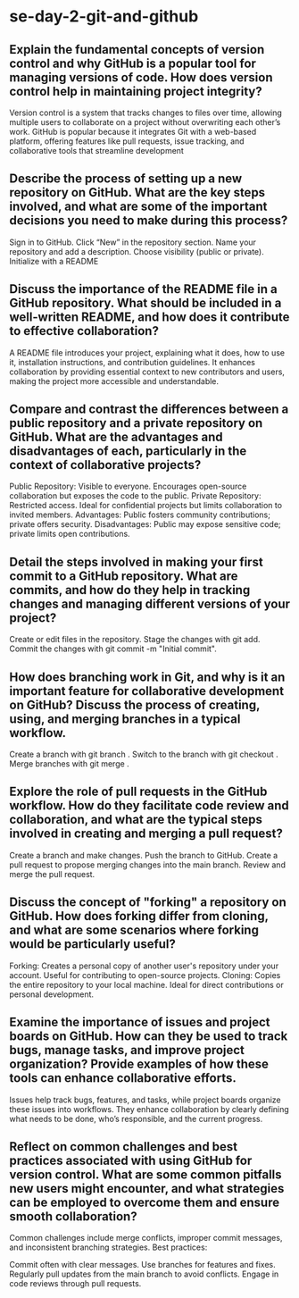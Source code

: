# se-day-2-git-and-github
## Explain the fundamental concepts of version control and why GitHub is a popular tool for managing versions of code. How does version control help in maintaining project integrity?
Version control is a system that tracks changes to files over time, allowing multiple users to collaborate on a project without overwriting each other’s work. GitHub is popular because it integrates Git with a web-based platform, offering features like pull requests, issue tracking, and collaborative tools that streamline development

## Describe the process of setting up a new repository on GitHub. What are the key steps involved, and what are some of the important decisions you need to make during this process?
Sign in to GitHub.
Click “New” in the repository section.
Name your repository and add a description.
Choose visibility (public or private).
Initialize with a README

## Discuss the importance of the README file in a GitHub repository. What should be included in a well-written README, and how does it contribute to effective collaboration?
A README file introduces your project, explaining what it does, how to use it, installation instructions, and contribution guidelines. It enhances collaboration by providing essential context to new contributors and users, making the project more accessible and understandable.

## Compare and contrast the differences between a public repository and a private repository on GitHub. What are the advantages and disadvantages of each, particularly in the context of collaborative projects?
Public Repository: Visible to everyone. Encourages open-source collaboration but exposes the code to the public.
Private Repository: Restricted access. Ideal for confidential projects but limits collaboration to invited members.
Advantages: Public fosters community contributions; private offers security.
Disadvantages: Public may expose sensitive code; private limits open contributions.

## Detail the steps involved in making your first commit to a GitHub repository. What are commits, and how do they help in tracking changes and managing different versions of your project?
Create or edit files in the repository.
Stage the changes with git add.
Commit the changes with git commit -m "Initial commit".

## How does branching work in Git, and why is it an important feature for collaborative development on GitHub? Discuss the process of creating, using, and merging branches in a typical workflow.
Create a branch with git branch <branch-name>.
Switch to the branch with git checkout <branch-name>.
Merge branches with git merge <branch-name>.

## Explore the role of pull requests in the GitHub workflow. How do they facilitate code review and collaboration, and what are the typical steps involved in creating and merging a pull request?
Create a branch and make changes.
Push the branch to GitHub.
Create a pull request to propose merging changes into the main branch.
Review and merge the pull request.

## Discuss the concept of "forking" a repository on GitHub. How does forking differ from cloning, and what are some scenarios where forking would be particularly useful?
Forking: Creates a personal copy of another user's repository under your account. Useful for contributing to open-source projects.
Cloning: Copies the entire repository to your local machine. Ideal for direct contributions or personal development.

## Examine the importance of issues and project boards on GitHub. How can they be used to track bugs, manage tasks, and improve project organization? Provide examples of how these tools can enhance collaborative efforts.
Issues help track bugs, features, and tasks, while project boards organize these issues into workflows. They enhance collaboration by clearly defining what needs to be done, who’s responsible, and the current progress.

## Reflect on common challenges and best practices associated with using GitHub for version control. What are some common pitfalls new users might encounter, and what strategies can be employed to overcome them and ensure smooth collaboration?
Common challenges include merge conflicts, improper commit messages, and inconsistent branching strategies. Best practices:

Commit often with clear messages.
Use branches for features and fixes.
Regularly pull updates from the main branch to avoid conflicts.
Engage in code reviews through pull requests.
